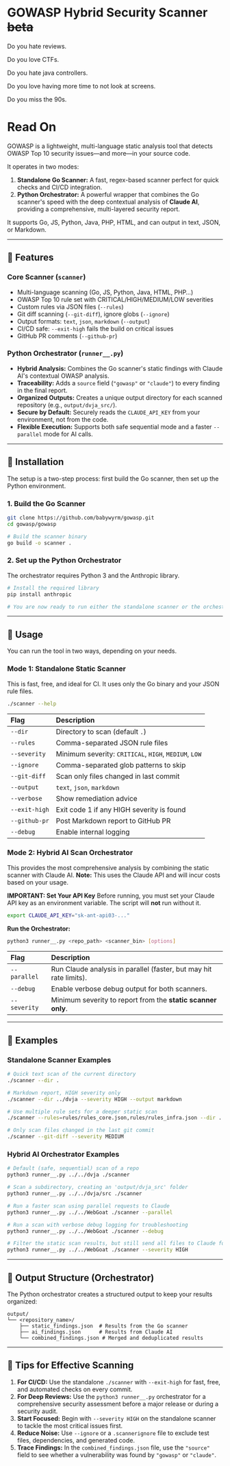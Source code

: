 # GOWASP Hybrid Security Scanner  ~~beta~~

Do you hate reviews.

Do you love CTFs.

Do you hate java controllers.

Do you love having more time to not look at screens.

Do you miss the 90s.

# Read On 

GOWASP is a lightweight, multi-language static analysis tool that detects OWASP Top 10 security issues—and more—in your source code. 

It operates in two modes:

1.  **Standalone Go Scanner:** A fast, regex-based scanner perfect for quick checks and CI/CD integration.
2.  **Python Orchestrator:** A powerful wrapper that combines the Go scanner's speed with the deep contextual analysis of **Claude AI**, providing a comprehensive, multi-layered security report.

It supports Go, JS, Python, Java, PHP, HTML, and can output in text, JSON, or Markdown.

---

## 🚀 Features

### Core Scanner (`scanner`)

-   Multi-language scanning (Go, JS, Python, Java, HTML, PHP…)
-   OWASP Top 10 rule set with CRITICAL/HIGH/MEDIUM/LOW severities
-   Custom rules via JSON files (`--rules`)
-   Git diff scanning (`--git-diff`), ignore globs (`--ignore`)
-   Output formats: `text`, `json`, `markdown` (`--output`)
-   CI/CD safe: `--exit-high` fails the build on critical issues
-   GitHub PR comments (`--github-pr`)

### Python Orchestrator (`runner__.py`)

-   **Hybrid Analysis:** Combines the Go scanner's static findings with Claude AI's contextual OWASP analysis.
-   **Traceability:** Adds a `source` field (`"gowasp"` or `"claude"`) to every finding in the final report.
-   **Organized Outputs:** Creates a unique output directory for each scanned repository (e.g., `output/dvja_src/`).
-   **Secure by Default:** Securely reads the `CLAUDE_API_KEY` from your environment, not from the code.
-   **Flexible Execution:** Supports both safe sequential mode and a faster `--parallel` mode for AI calls.

---

## 🔧 Installation

The setup is a two-step process: first build the Go scanner, then set up the Python environment.

### 1. Build the Go Scanner

```bash
git clone https://github.com/babywyrm/gowasp.git
cd gowasp/gowasp

# Build the scanner binary
go build -o scanner .
```

### 2. Set up the Python Orchestrator

The orchestrator requires Python 3 and the Anthropic library.

```bash
# Install the required library
pip install anthropic

# You are now ready to run either the standalone scanner or the orchestrator
```

---

## 📖 Usage

You can run the tool in two ways, depending on your needs.

### Mode 1: Standalone Static Scanner

This is fast, free, and ideal for CI. It uses only the Go binary and your JSON rule files.

```bash
./scanner --help
```

| Flag | Description |
| :--- | :--- |
| `--dir` | Directory to scan (default `.`) |
| `--rules` | Comma-separated JSON rule files |
| `--severity` | Minimum severity: `CRITICAL`, `HIGH`, `MEDIUM`, `LOW` |
| `--ignore` | Comma-separated glob patterns to skip |
| `--git-diff` | Scan only files changed in last commit |
| `--output` | `text`, `json`, `markdown` |
| `--verbose` | Show remediation advice |
| `--exit-high`| Exit code 1 if any HIGH severity is found |
| `--github-pr`| Post Markdown report to GitHub PR |
| `--debug` | Enable internal logging |

### Mode 2: Hybrid AI Scan Orchestrator

This provides the most comprehensive analysis by combining the static scanner with Claude AI. **Note:** This uses the Claude API and will incur costs based on your usage.

**IMPORTANT: Set Your API Key**
Before running, you must set your Claude API key as an environment variable. The script will **not** run without it.

```bash
export CLAUDE_API_KEY="sk-ant-api03-..."
```

**Run the Orchestrator:**

```bash
python3 runner__.py <repo_path> <scanner_bin> [options]
```

| Flag | Description |
| :--- | :--- |
| `--parallel` | Run Claude analysis in parallel (faster, but may hit rate limits). |
| `--debug` | Enable verbose debug output for both scanners. |
| `--severity` | Minimum severity to report from the **static scanner only**. |

---

## 🎯 Examples

### Standalone Scanner Examples

```bash
# Quick text scan of the current directory
./scanner --dir .

# Markdown report, HIGH severity only
./scanner --dir ../dvja --severity HIGH --output markdown

# Use multiple rule sets for a deeper static scan
./scanner --rules=rules/rules_core.json,rules/rules_infra.json --dir .

# Only scan files changed in the last git commit
./scanner --git-diff --severity MEDIUM
```

### Hybrid AI Orchestrator Examples

```bash
# Default (safe, sequential) scan of a repo
python3 runner__.py ../../dvja ./scanner

# Scan a subdirectory, creating an 'output/dvja_src' folder
python3 runner__.py ../../dvja/src ./scanner

# Run a faster scan using parallel requests to Claude
python3 runner__.py ../../WebGoat ./scanner --parallel

# Run a scan with verbose debug logging for troubleshooting
python3 runner__.py ../../WebGoat ./scanner --debug

# Filter the static scan results, but still send all files to Claude for full analysis
python3 runner__.py ../../WebGoat ./scanner --severity HIGH
```

---

## 📁 Output Structure (Orchestrator)

The Python orchestrator creates a structured output to keep your results organized:

```
output/
└── <repository_name>/
    ├── static_findings.json  # Results from the Go scanner
    ├── ai_findings.json      # Results from Claude AI
    └── combined_findings.json # Merged and deduplicated results
```

---

## 🎉 Tips for Effective Scanning

1.  **For CI/CD:** Use the standalone `./scanner` with `--exit-high` for fast, free, and automated checks on every commit.
2.  **For Deep Reviews:** Use the `python3 runner__.py` orchestrator for a comprehensive security assessment before a major release or during a security audit.
3.  **Start Focused:** Begin with `--severity HIGH` on the standalone scanner to tackle the most critical issues first.
4.  **Reduce Noise:** Use `--ignore` or a `.scannerignore` file to exclude test files, dependencies, and generated code.
5.  **Trace Findings:** In the `combined_findings.json` file, use the `"source"` field to see whether a vulnerability was found by `"gowasp"` or `"claude"`.

